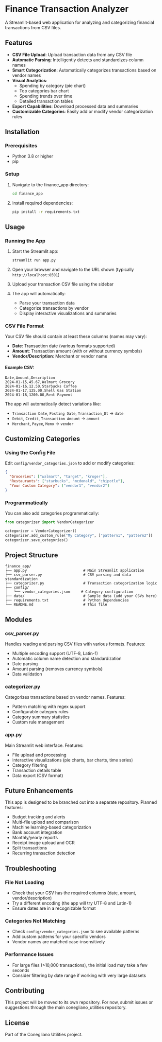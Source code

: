 # Finance Transaction Analyzer

A Streamlit-based web application for analyzing and categorizing financial transactions from CSV files.

## Features

- **CSV File Upload**: Upload transaction data from any CSV file
- **Automatic Parsing**: Intelligently detects and standardizes column names
- **Smart Categorization**: Automatically categorizes transactions based on vendor names
- **Visual Analytics**:
  - Spending by category (pie chart)
  - Top categories bar chart
  - Spending trends over time
  - Detailed transaction tables
- **Export Capabilities**: Download processed data and summaries
- **Customizable Categories**: Easily add or modify vendor categorization rules

## Installation

### Prerequisites

- Python 3.8 or higher
- pip

### Setup

1. Navigate to the finance_app directory:
   ```bash
   cd finance_app
   ```

2. Install required dependencies:
   ```bash
   pip install -r requirements.txt
   ```

## Usage

### Running the App

1. Start the Streamlit app:
   ```bash
   streamlit run app.py
   ```

2. Open your browser and navigate to the URL shown (typically `http://localhost:8501`)

3. Upload your transaction CSV file using the sidebar

4. The app will automatically:
   - Parse your transaction data
   - Categorize transactions by vendor
   - Display interactive visualizations and summaries

### CSV File Format

Your CSV file should contain at least these columns (names may vary):

- **Date**: Transaction date (various formats supported)
- **Amount**: Transaction amount (with or without currency symbols)
- **Vendor/Description**: Merchant or vendor name

#### Example CSV:
```csv
Date,Amount,Description
2024-01-15,45.67,Walmart Grocery
2024-01-16,12.50,Starbucks Coffee
2024-01-17,125.00,Shell Gas Station
2024-01-18,1200.00,Rent Payment
```

The app will automatically detect variations like:
- `Transaction Date`, `Posting Date`, `Transaction_Dt` → `date`
- `Debit`, `Credit`, `Transaction Amount` → `amount`
- `Merchant`, `Payee`, `Memo` → `vendor`

## Customizing Categories

### Using the Config File

Edit `config/vendor_categories.json` to add or modify categories:

```json
{
  "Groceries": ["walmart", "target", "kroger"],
  "Restaurants": ["starbucks", "mcdonald", "chipotle"],
  "Your Custom Category": ["vendor1", "vendor2"]
}
```

### Programmatically

You can also add categories programmatically:

```python
from categorizer import VendorCategorizer

categorizer = VendorCategorizer()
categorizer.add_custom_rule("My Category", ["pattern1", "pattern2"])
categorizer.save_categories()
```

## Project Structure

```
finance_app/
├── app.py                          # Main Streamlit application
├── csv_parser.py                   # CSV parsing and data standardization
├── categorizer.py                  # Transaction categorization logic
├── config/
│   └── vendor_categories.json     # Category configuration
├── data/                           # Sample data (add your CSVs here)
├── requirements.txt                # Python dependencies
└── README.md                       # This file
```

## Modules

### csv_parser.py
Handles reading and parsing CSV files with various formats. Features:
- Multiple encoding support (UTF-8, Latin-1)
- Automatic column name detection and standardization
- Date parsing
- Amount parsing (removes currency symbols)
- Data validation

### categorizer.py
Categorizes transactions based on vendor names. Features:
- Pattern matching with regex support
- Configurable category rules
- Category summary statistics
- Custom rule management

### app.py
Main Streamlit web interface. Features:
- File upload and processing
- Interactive visualizations (pie charts, bar charts, time series)
- Category filtering
- Transaction details table
- Data export (CSV format)

## Future Enhancements

This app is designed to be branched out into a separate repository. Planned features:
- Budget tracking and alerts
- Multi-file upload and comparison
- Machine learning-based categorization
- Bank account integration
- Monthly/yearly reports
- Receipt image upload and OCR
- Split transactions
- Recurring transaction detection

## Troubleshooting

### File Not Loading
- Check that your CSV has the required columns (date, amount, vendor/description)
- Try a different encoding (the app will try UTF-8 and Latin-1)
- Ensure dates are in a recognizable format

### Categories Not Matching
- Check `config/vendor_categories.json` to see available patterns
- Add custom patterns for your specific vendors
- Vendor names are matched case-insensitively

### Performance Issues
- For large files (>10,000 transactions), the initial load may take a few seconds
- Consider filtering by date range if working with very large datasets

## Contributing

This project will be moved to its own repository. For now, submit issues or suggestions through the main conegliano_utilities repository.

## License

Part of the Conegliano Utilities project.

